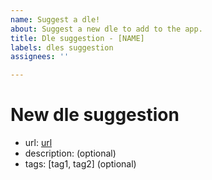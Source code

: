 ```yaml
---
name: Suggest a dle!
about: Suggest a new dle to add to the app.
title: Dle suggestion - [NAME]
labels: dles suggestion
assignees: ''

---
```


# New dle suggestion

* url: [url](url)
* description: (optional)
* tags: [tag1, tag2] (optional)
